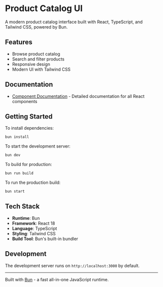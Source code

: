 # Product Catalog UI

A modern product catalog interface built with React, TypeScript, and Tailwind CSS, powered by Bun.

## Features

- Browse product catalog
- Search and filter products
- Responsive design
- Modern UI with Tailwind CSS

## Documentation

- [Component Documentation](./docs/components/README.md) - Detailed documentation for all React components

## Getting Started

To install dependencies:

```bash
bun install
```

To start the development server:

```bash
bun dev
```

To build for production:

```bash
bun run build
```

To run the production build:

```bash
bun start
```

## Tech Stack

- **Runtime**: Bun
- **Framework**: React 18
- **Language**: TypeScript
- **Styling**: Tailwind CSS
- **Build Tool**: Bun's built-in bundler

## Development

The development server runs on `http://localhost:3000` by default.

---

Built with [Bun](https://bun.sh) - a fast all-in-one JavaScript runtime.
